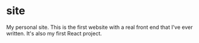 # site
My personal site. This is the first website with a real front end that I've ever written. It's also my first React project.
